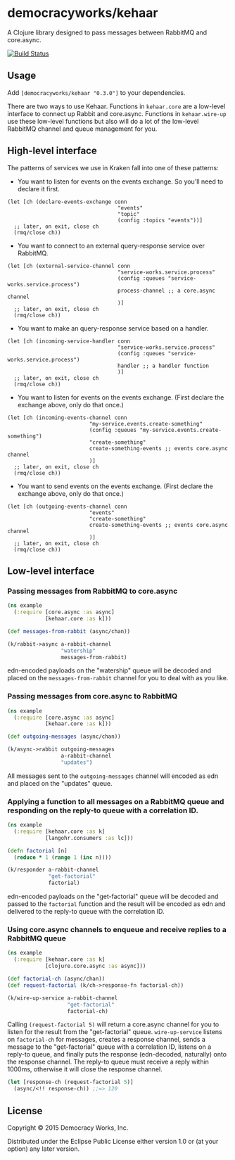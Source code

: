 # democracyworks/kehaar

A Clojure library designed to pass messages between RabbitMQ and core.async.

[![Build Status](https://travis-ci.org/democracyworks/kehaar.svg?branch=master)](https://travis-ci.org/democracyworks/kehaar)

## Usage

Add `[democracyworks/kehaar "0.3.0"]` to your dependencies.

There are two ways to use Kehaar. Functions in `kehaar.core` are a
low-level interface to connect up Rabbit and core.async. Functions in
`kehaar.wire-up` use these low-level functions but also will do a lot
of the low-level RabbitMQ channel and queue management for you.

## High-level interface

The patterns of services we use in Kraken fall into one of these
patterns:

* You want to listen for events on the events exchange. So you'll need
  to declare it first.

```
(let [ch (declare-events-exchange conn
                                   "events"
                                   "topic"
                                   (config :topics "events"))]
  ;; later, on exit, close ch
  (rmq/close ch))
```

* You want to connect to an external query-response service over
  RabbitMQ.

```
(let [ch (external-service-channel conn
                                   "service-works.service.process"
                                   (config :queues "service-works.service.process")
                                   process-channel ;; a core.async channel
                                   )]
  ;; later, on exit, close ch
  (rmq/close ch))
```

* You want to make an query-response service based on a handler.

```
(let [ch (incoming-service-handler conn
                                   "service-works.service.process"
                                   (config :queues "service-works.service.process")
                                   handler ;; a handler function
                                   )]
  ;; later, on exit, close ch
  (rmq/close ch))
```

* You want to listen for events on the events exchange. (First declare
  the exchange above, only do that once.)

```
(let [ch (incoming-events-channel conn
                          "my-service.events.create-something"
                          (config :queues "my-service.events.create-something")
                          "create-something"
                          create-something-events ;; events core.async channel
                          )]
  ;; later, on exit, close ch
  (rmq/close ch))
```

* You want to send events on the events exchange. (First declare the
  exchange above, only do that once.)

```
(let [ch (outgoing-events-channel conn
                          "events"
                          "create-something"
                          create-something-events ;; events core.async channel
                          )]
  ;; later, on exit, close ch
  (rmq/close ch))
```

## Low-level interface

### Passing messages from RabbitMQ to core.async

```clojure
(ns example
  (:require [core.async :as async]
            [kehaar.core :as k]))

(def messages-from-rabbit (async/chan))

(k/rabbit->async a-rabbit-channel
                 "watership"
                 messages-from-rabbit)
```

edn-encoded payloads on the "watership" queue will be decoded and
placed on the `messages-from-rabbit` channel for you to deal with as
you like.

### Passing messages from core.async to RabbitMQ

```clojure
(ns example
  (:require [core.async :as async]
            [kehaar.core :as k]))

(def outgoing-messages (async/chan))

(k/async->rabbit outgoing-messages
                 a-rabbit-channel
                 "updates")
```

All messages sent to the `outgoing-messages` channel will encoded as
edn and placed on the "updates" queue.

### Applying a function to all messages on a RabbitMQ queue and responding on the reply-to queue with a correlation ID.

```clojure
(ns example
  (:require [kehaar.core :as k]
            [langohr.consumers :as lc]))

(defn factorial [n]
  (reduce * 1 (range 1 (inc n))))

(k/responder a-rabbit-channel
             "get-factorial"
             factorial)
```

edn-encoded payloads on the "get-factorial" queue will be decoded and
passed to the `factorial` function and the result will be encoded as
edn and delivered to the reply-to queue with the correlation ID.

### Using core.async channels to enqueue and receive replies to a RabbitMQ queue

```clojure
(ns example
  (:require [kehaar.core :as k]
            [clojure.core.async :as async]))

(def factorial-ch (async/chan))
(def request-factorial (k/ch->response-fn factorial-ch))

(k/wire-up-service a-rabbit-channel
                   "get-factorial"
                   factorial-ch)
```

Calling `(request-factorial 5)` will return a core.async channel for
you to listen for the result from the "get-factorial"
queue. `wire-up-service` listens on `factorial-ch` for messages,
creates a response channel, sends a message to the "get-factorial"
queue with a correlation ID, listens on a reply-to queue, and finally
puts the response (edn-decoded, naturally) onto the response
channel. The reply-to queue must receive a reply within 1000ms,
otherwise it will close the response channel.

```clojure
(let [response-ch (request-factorial 5)]
  (async/<!! response-ch)) ;;=> 120
```

## License

Copyright © 2015 Democracy Works, Inc.

Distributed under the Eclipse Public License either version 1.0 or (at
your option) any later version.
